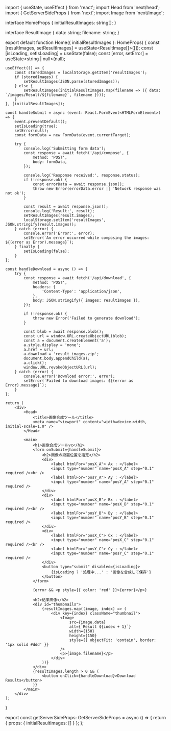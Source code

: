 import { useState, useEffect } from 'react';
import Head from 'next/head';
import { GetServerSideProps } from 'next';
import Image from 'next/image';

interface HomeProps {
    initialResultImages: string[];
}

interface ResultImage {
    data: string;
    filename: string;
}

export default function Home({ initialResultImages }: HomeProps) {
    const [resultImages, setResultImages] = useState<ResultImage[]>([]);
    const [isLoading, setIsLoading] = useState<boolean>(false);
    const [error, setError] = useState<string | null>(null);

    useEffect(() => {
        const storedImages = localStorage.getItem('resultImages');
        if (storedImages) {
            setResultImages(JSON.parse(storedImages));
        } else {
            setResultImages(initialResultImages.map(filename => ({ data: `/images/Result/${filename}`, filename })));
        }
    }, [initialResultImages]);

    const handleSubmit = async (event: React.FormEvent<HTMLFormElement>) => {
        event.preventDefault();
        setIsLoading(true);
        setError(null);
        const formData = new FormData(event.currentTarget);

        try {
            console.log('Submitting form data');
            const response = await fetch('/api/compose', {
                method: 'POST',
                body: formData,
            });

            console.log('Response received:', response.status);
            if (!response.ok) {
                const errorData = await response.json();
                throw new Error(errorData.error || 'Network response was not ok');
            }

            const result = await response.json();
            console.log('Result:', result);
            setResultImages(result.images);
            localStorage.setItem('resultImages', JSON.stringify(result.images));
        } catch (error) {
            console.error('Error:', error);
            setError(`An error occurred while composing the images: ${(error as Error).message}`);
        } finally {
            setIsLoading(false);
        }
    };

    const handleDownload = async () => {
        try {
            const response = await fetch('/api/download', {
                method: 'POST',
                headers: {
                    'Content-Type': 'application/json',
                },
                body: JSON.stringify({ images: resultImages }),
            });

            if (!response.ok) {
                throw new Error('Failed to generate download');
            }

            const blob = await response.blob();
            const url = window.URL.createObjectURL(blob);
            const a = document.createElement('a');
            a.style.display = 'none';
            a.href = url;
            a.download = 'result_images.zip';
            document.body.appendChild(a);
            a.click();
            window.URL.revokeObjectURL(url);
        } catch (error) {
            console.error('Download error:', error);
            setError(`Failed to download images: ${(error as Error).message}`);
        }
    };

    return (
        <div>
            <Head>
                <title>画像合成ツール</title>
                <meta name="viewport" content="width=device-width, initial-scale=1.0" />
            </Head>

            <main>
                <h1>画像合成ツールvc</h1>
                <form onSubmit={handleSubmit}>
                    <h2>画像の設置位置を指定</h2>
                    <div>
                        <label htmlFor="posX_A"> Ax : </label>
                        <input type="number" name="posX_A" step="0.1" required /><br />
                        <label htmlFor="posY_A"> Ay : </label>
                        <input type="number" name="posY_A" step="0.1" required />
                    </div>
                    <div>
                        <label htmlFor="posX_B"> Bx : </label>
                        <input type="number" name="posX_B" step="0.1" required /><br />
                        <label htmlFor="posY_B"> By : </label>
                        <input type="number" name="posY_B" step="0.1" required />
                    </div>
                    <div>
                        <label htmlFor="posX_C"> Cx : </label>
                        <input type="number" name="posX_C" step="0.1" required /><br />
                        <label htmlFor="posY_C"> Cy : </label>
                        <input type="number" name="posY_C" step="0.1" required />
                    </div>
                    <button type="submit" disabled={isLoading}>
                        {isLoading ? '処理中...' : '画像を合成して保存'}
                    </button>
                </form>

                {error && <p style={{ color: 'red' }}>{error}</p>}

                <h2>結果画像</h2>
                <div id="thumbnails">
                    {resultImages.map((image, index) => (
                        <div key={index} className="thumbnail">
                            <Image
                                src={image.data}
                                alt={`Result ${index + 1}`}
                                width={150}
                                height={150}
                                style={{ objectFit: 'contain', border: '1px solid #ddd' }}
                            />
                            <p>{image.filename}</p>
                        </div>
                    ))}
                </div>
                {resultImages.length > 0 && (
                    <button onClick={handleDownload}>Download Results</button>
                )}
            </main>
        </div>
    );
}

export const getServerSideProps: GetServerSideProps<HomeProps> = async () => {
    return { props: { initialResultImages: [] } };
};